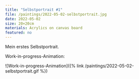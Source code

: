 ```yaml
---
title: "Selbstportrait #1"
file: /paintings/2022-05-02-selbstportrait.jpg
date: 2022-05-02
size: 20×20cm
materials: Acrylics on canvas board
featured: no
---
```


Mein erstes Selbstportrait.

Work-in-progress-Animation:

![Work-in-progress-Animation]({% link /paintings/2022-05-02-selbstportrait.gif %})

